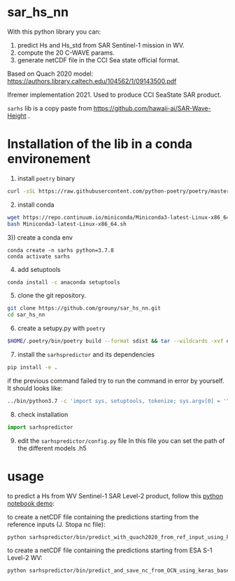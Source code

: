 # sar_hs_nn
With this python library you can:
 1) predict Hs and Hs_std from SAR Sentinel-1 mission in WV.
 2) compute the 20 C-WAVE params.
 3) generate netCDF file in the CCI Sea state official format.
 
Based on Quach 2020 model: https://authors.library.caltech.edu/104562/1/09143500.pdf 

Ifremer implementation 2021.
Used to produce CCI SeaState SAR product.

`sarhs` lib is a copy paste from https://github.com/hawaii-ai/SAR-Wave-Height .

 # Installation of the lib in a conda environement
1) install `poetry` binary
 ```bash
curl -sSL https://raw.githubusercontent.com/python-poetry/poetry/master/get-poetry.py | python -
```
2) install conda
```bash
wget https://repo.continuum.io/miniconda/Miniconda3-latest-Linux-x86_64.sh
bash Miniconda3-latest-Linux-x86_64.sh
```
3)) create a conda env
 ```
 conda create -n sarhs python=3.7.8
 conda activate sarhs
```
4) add setuptools
 ```bash
conda install -c anaconda setuptools
```
5) clone the git repository.
```bash
git clone https://github.com/grouny/sar_hs_nn.git
cd sar_hs_nn
```

6) create a setupy.py with `poetry`
```bash
$HOME/.poetry/bin/poetry build --format sdist && tar --wildcards -xvf dist/*.tar.gz -O '*/setup.py' > setup.py
```


7) install the `sarhspredictor` and its dependencies
```bash
pip install -e .
```
if the previous command failed try to run the command in error by yourself. It should looks like:
```bash
../bin/python3.7 -c 'import sys, setuptools, tokenize; sys.argv[0] = '"'"'../sar_hs_nn/setup.py'"'"'; __file__='"'"'../sar_hs_nn/setup.py'"'"';f=getattr(tokenize, '"'"'open'"'"', open)(__file__);code=f.read().replace('"'"'\r\n'"'"', '"'"'\n'"'"');f.close();exec(compile(code, __file__, '"'"'exec'"'"'))' develop --no-deps
```

8) check installation
```python
import sarhspredictor
```

9) edit the `sarhspredictor/config.py` file
 In this file you can set the path of the different models .h5

# usage
to predict a Hs from WV Sentinel-1 SAR Level-2 product, follow this [python notebook demo](https://github.com/grouny/sar_hs_nn/blob/main/sarhspredictor/examples/predict_Hs_using_quach2020_model_from_S1_WV_OCN_files.ipynb):


to create a netCDF file containing the predictions starting from the reference inputs (J. Stopa nc file):
```bash
python sarhspredictor/bin/predict_with_quach2020_from_ref_input_using_keras.py --modelversion heteroskedastic_2017.h5
```
to create a netCDF file containing the predictions starting from ESA S-1 Level-2 WV: 
```bash
python sarhspredictor/bin/predict_and_save_nc_from_OCN_using_keras_based_on_ref_listing_files.py --modelversion heteroskedastic_2017.h5
```

